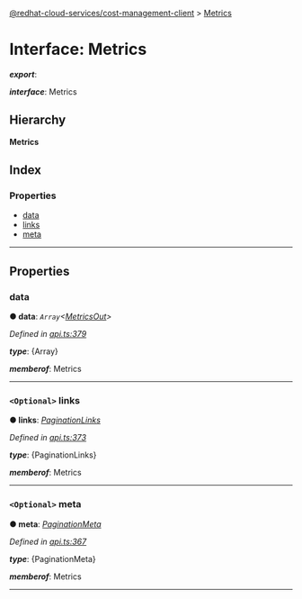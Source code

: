 [@redhat-cloud-services/cost-management-client](../README.md) > [Metrics](../interfaces/metrics.md)

# Interface: Metrics

*__export__*: 

*__interface__*: Metrics

## Hierarchy

**Metrics**

## Index

### Properties

* [data](metrics.md#data)
* [links](metrics.md#links)
* [meta](metrics.md#meta)

---

## Properties

<a id="data"></a>

###  data

**● data**: *`Array`<[MetricsOut](metricsout.md)>*

*Defined in [api.ts:379](https://github.com/RedHatInsights/javascript-clients/blob/master/packages/cost-management/api.ts#L379)*

*__type__*: {Array}

*__memberof__*: Metrics

___
<a id="links"></a>

### `<Optional>` links

**● links**: *[PaginationLinks](paginationlinks.md)*

*Defined in [api.ts:373](https://github.com/RedHatInsights/javascript-clients/blob/master/packages/cost-management/api.ts#L373)*

*__type__*: {PaginationLinks}

*__memberof__*: Metrics

___
<a id="meta"></a>

### `<Optional>` meta

**● meta**: *[PaginationMeta](paginationmeta.md)*

*Defined in [api.ts:367](https://github.com/RedHatInsights/javascript-clients/blob/master/packages/cost-management/api.ts#L367)*

*__type__*: {PaginationMeta}

*__memberof__*: Metrics

___

